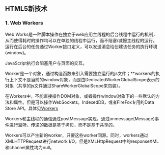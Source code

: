 ## HTML5新技术

### 1. Web Workers

Web Works是一种脚本操作在独立于web应用主线程的后台线程中运行的机制，从而使得耗时的操作均可以在单独的线程中运行，而不阻塞/减慢主线程的运行。运行在后台的任务通过Worker接口定义，可以发送消息给创建该任务的执行环境(window)。

JavaScript执行会阻塞用户与页面的交互。

Worker是一个对象，通过构造函数来引入需要独立运行的js文件；**workers的执行上下文不是当前的window对象，而是由DedicatedWorkerGlobalScope表示的对象（共享的js文件通过ShareWorkerGlobalScope来包装）。

在Workers中，不能直接操作DOM对象，或者操作window对象下的一些默认的方法和属性。但是可以操作WebSockets，IndexedDB，或者FireFox专用的Data Store API。具体见[Workers](https://developer.mozilla.org/en-US/docs/Web/API/Web_Workers_API/Functions_and_classes_available_to_workers)

Workers和主线程的通信通过postMessage实现，通过onmessage(Message)事件进行监听。传递的数据是基于拷贝，而不是基于共享的。

Workers可以产生新的worker，只要这些worker同源。同时，workers通过XMLHTTPRequest进行network I/O，但是XMLHttpRequest中的responseXML和channel属性均为null。
